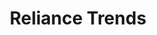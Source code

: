 ---
title: "Reliance Trends"
url: /bengaluru/reliance-trends-dr-vishnuvardhan-road/
shop: clothes
---